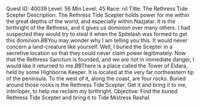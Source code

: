 Quest ID: 40039
Level: 56
Min Level: 45
Race: nil
Title: The Rethress Tide Scepter
Description: The Rethress Tide Scepter holds power for me within the great depths of the world, and especially within Nazjatar. It is the birthright of the Rethress, and it gives us dominion over many others. I had suspected they would try to steal it when the Spitelash was formed to get this dominion.$B$BYou may wonder why I am telling you this. It would never concern a land-creature like yourself. Well, I buried the Scepter in a secretive location so that they could never claim power legitimately. Now that the Rethress Sanctum is founded, and we are not in immediate danger, I would like it returned to me.$B$BThere is a place called the Tower of Eldara, held by some Highborne Keeper. It is located at the very far northeastern tip of the peninsula. To the west of it, along the coast, are four rocks. Buried around those rocks is the Rethress Tide Scepter. Get it and bring it to me, interloper, to help me reclaim my birthright.
Objective: Find the buried Rethress Tide Scepter and bring it to Tide Mistress Rashal.
